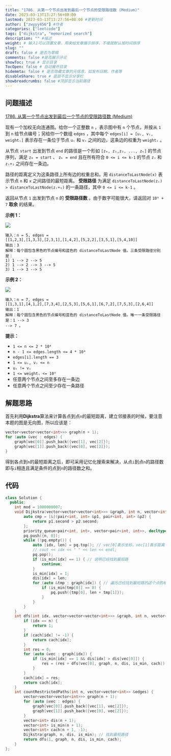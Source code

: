 ```yaml
---
title: "1786. 从第一个节点出发到最后一个节点的受限路径数 (Medium)"
date: 2023-03-13T13:27:56+08:00
lastmod: 2023-03-13T13:27:56+08:00 #更新时间
author: ["zwyyy456"] #作者
categories: ["leetcode"]
tags: ["dijkstra", "memorized search"]
description: "" #描述
weight: # 输入1可以顶置文章，用来给文章展示排序，不填就默认按时间排序
slug: ""
draft: false # 是否为草稿
comments: false #是否展示评论
showToc: true # 显示目录
TocOpen: false # 自动展开目录
hidemeta: false # 是否隐藏文章的元信息，如发布日期、作者等
disableShare: true # 底部不显示分享栏
showbreadcrumbs: false #顶部显示当前路径
---
```

## 问题描述
[1786. 从第一个节点出发到最后一个节点的受限路径数 (Medium)](https://leetcode.cn/problems/number-of-restricted-paths-from-first-to-last-node/)

现有一个加权无向连通图。给你一个正整数 `n` ，表示图中有 `n` 个节点，并按从 `1` 到 `n`
给节点编号；另给你一个数组 `edges` ，其中每个 `edges[i] = [uᵢ, vᵢ, weightᵢ]`
表示存在一条位于节点 `uᵢ` 和 `vᵢ` 之间的边，这条边的权重为 `weightᵢ` 。

从节点 `start` 出发到节点 `end` 的路径是一个形如 `[z₀, z₁,z₂, ..., zₖ]`
的节点序列，满足 `z₀ = start` 、 `zₖ = end` 且在所有符合 `0 <= i <= k-1`
的节点 `zᵢ` 和 `zᵢ+₁` 之间存在一条边。

路径的距离定义为这条路径上所有边的权重总和。用 `distanceToLastNode(x)` 表示节点 `n` 和
`x` 之间路径的最短距离。 **受限路径** 为满足 `distanceToLastNode(zᵢ) >
distanceToLastNode(zᵢ+₁)` 的一条路径，其中 `0 <= i <= k-1` 。

返回从节点 `1` 出发到节点 `n` 的 **受限路径数** 。由于数字可能很大，请返回对 `10⁹ + 7`
**取余** 的结果。

**示例 1：**

![](https://pic-upyun.zwyyy456.tech/smms/2023-12-26-065343.png)

```
输入：n = 5, edges =
[[1,2,3],[1,3,3],[2,3,1],[1,4,2],[5,2,2],[3,5,1],[5,4,10]]
输出：3
解释：每个圆包含黑色的节点编号和蓝色的 distanceToLastNode 值。三条受限路径分别是：
1) 1 --> 2 --> 5
2) 1 --> 2 --> 3 --> 5
3) 1 --> 3 --> 5

```

**示例 2：**

![](https://pic-upyun.zwyyy456.tech/smms/2023-12-26-065348.png)

```
输入：n = 7, edges =
[[1,3,1],[4,1,2],[7,3,4],[2,5,3],[5,6,1],[6,7,2],[7,5,3],[2,6,4]]
输出：1
解释：每个圆包含黑色的节点编号和蓝色的 distanceToLastNode 值。唯一一条受限路径是：1 --> 3
--> 7 。
```

**提示：**

- `1 <= n <= 2 * 10⁴`
- `n - 1 <= edges.length <= 4 * 10⁴`
- `edges[i].length == 3`
- `1 <= uᵢ, vᵢ <= n`
- `uᵢ != vᵢ`
- `1 <= weightᵢ <= 10⁵`
- 任意两个节点之间至多存在一条边
- 任意两个节点之间至少存在一条路径

## 解题思路
首先利用**Dijkstra**算法来计算各点到点`n`的最短距离，建立邻接表的时候，要注意本题的图是无向图，所以应该是：
```cpp
vector<vector<vector<int>>> graph(n + 1);
for (auto &vec : edges) {
    graph[vec[0]].push_back({vec[1], vec[2]});
    graph[vec[1]].push_back({vec[0], vec[2]});
}
```

得到各点到`n`的最短距离之后，即可采用记忆化搜索来解决，从点`i`到点`n`的路径数即与`i`相连且满足条件的点到`n`的路径数之和。

## 代码
```cpp
class Solution {
  public:
    int mod = 1000000007;
    void Dijkstra(vector<vector<vector<int>>> &graph, int n, vector<int> &dis, vector<int> &is_min) {
        auto cmp = [&](pair<int, int> &p1, pair<int, int> &p2) {
            return p1.second > p2.second;
        };
        priority_queue<pair<int, int>, vector<pair<int, int>>, decltype(cmp)> pq(cmp);
        pq.push({n, 0});
        while (!pq.empty()) {
            auto [idx, len] = pq.top(); // vec[0]表示坐标，vec[1]表示距离
            // cout << idx << " " << len << endl;
            pq.pop();
            if (is_min[idx] == 1) { // 说明已经找到最短路
                continue;
            }
            is_min[idx] = 1;
            dis[idx] = len;
            for (auto &tmp : graph[idx]) { // 遍历已经找到最短路的这个点的相邻边
                if (is_min[tmp[0]] == 0) {
                    pq.push({tmp[0], len + tmp[1]});
                }
            }
        }
    }
    int dfs(int idx, vector<vector<vector<int>>> &graph, int n, vector<int> &dis, vector<int> &is_min, vector<int> &cach) {
        if (idx == n) {
            return 1;
        }
        if (cach[idx] != -1) {
            return cach[idx];
        }
        int res = 0;
        for (auto &vec : graph[idx]) {
            if (is_min[idx] == 1 && dis[idx] > dis[vec[0]]) {
                res = (res + dfs(vec[0], graph, n, dis, is_min, cach)) % mod;
            }
        }
        cach[idx] = res;
        return cach[idx];
    }
    int countRestrictedPaths(int n, vector<vector<int>> &edges) {
        vector<vector<vector<int>>> graph(n + 1);
        for (auto &vec : edges) {
            graph[vec[0]].push_back({vec[1], vec[2]});
            graph[vec[1]].push_back({vec[0], vec[2]});
        }
        vector<int> dis(n + 1);
        vector<int> is_min(n + 1);
        vector<int> cach(n + 1, -1);
        Dijkstra(graph, n, dis, is_min); // 找到最短路径
        return dfs(1, graph, n, dis, is_min, cach);
    }
};
```